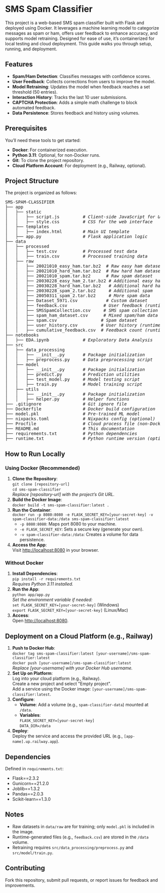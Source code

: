 # SMS Spam Classifier

<div>
  <p>This project is a web-based SMS spam classifier built with Flask and deployed using Docker. It leverages a machine learning model to categorize messages as spam or ham, offers user feedback to enhance accuracy, and supports model retraining. Designed for ease of use, it’s containerized for local testing and cloud deployment. This guide walks you through setup, running, and deployment.</p>
</div>

## Features
<ul>
  <li><b>Spam/Ham Detection</b>: Classifies messages with confidence scores.</li>
  <li><b>User Feedback</b>: Collects corrections from users to improve the model.</li>
  <li><b>Model Retraining</b>: Updates the model when feedback reaches a set threshold (50 entries).</li>
  <li><b>Interaction History</b>: Tracks the last 10 user submissions.</li>
  <li><b>CAPTCHA Protection</b>: Adds a simple math challenge to block automated feedback.</li>
  <li><b>Data Persistence</b>: Stores feedback and history using volumes.</li>
</ul>

## Prerequisites
<p>You’ll need these tools to get started:</p>
<ul>
  <li><b>Docker</b>: For containerized execution.</li>
  <li><b>Python 3.11</b>: Optional, for non-Docker runs.</li>
  <li><b>Git</b>: To clone the project repository.</li>
  <li><b>Cloud Platform Account</b>: For deployment (e.g., Railway, optional).</li>
</ul>

## Project Structure
<p>The project is organized as follows:</p>
<pre>
SMS-SPAM-CLASSIFIER
├── app
│   ├── static
│   │   ├── script.js         <i># Client-side JavaScript for UI</i>
│   │   ├── style.css         <i># CSS for the web interface</i>
│   ├── templates
│   │   ├── index.html        <i># Main UI template</i>
│   ├── app.py                <i># Flask application logic</i>
├── data
│   ├── processed
│   │   ├── test.csv          <i># Processed test data</i>
│   │   ├── train.csv         <i># Processed training data</i>
│   ├── raw
│   │   ├── 20021010_easy_ham.tar.bz2  <i># Raw easy ham dataset</i>
│   │   ├── 20021010_hard_ham.tar.bz2  <i># Raw hard ham dataset</i>
│   │   ├── 20021010_spam.tar.bz2      <i># Raw spam dataset</i>
│   │   ├── 20030228_easy_ham_2.tar.bz2 <i># Additional easy ham</i>
│   │   ├── 20030228_hard_ham.tar.bz2   <i># Additional hard ham</i>
│   │   ├── 20030228_spam_2.tar.bz2     <i># Additional spam</i>
│   │   ├── 20050311_spam_2.tar.bz2     <i># More spam data</i>
│   │   ├── Dataset_5971.csv           <i># Custom dataset</i>
│   │   ├── feedback.csv              <i># User feedback (runtime)</i>
│   │   ├── SMSSpamCollection.csv     <i># SMS spam collection</i>
│   │   ├── spam_ham_dataset.csv      <i># Mixed spam/ham data</i>
│   │   ├── spam.csv                 <i># Spam dataset</i>
│   │   ├── user_history.csv         <i># User history (runtime)</i>
│   │   ├── cumulative_feedback.csv  <i># Feedback count (runtime)</i>
├── notebooks
│   ├── EDA.ipynb             <i># Exploratory Data Analysis</i>
├── src
│   ├── data_processing
│   │   ├── __init__.py       <i># Package initialization</i>
│   │   ├── preprocess.py     <i># Data preprocessing script</i>
│   ├── model
│   │   ├── __init__.py       <i># Package initialization</i>
│   │   ├── predict.py        <i># Prediction utilities</i>
│   │   ├── test_model.py     <i># Model testing script</i>
│   │   ├── train.py          <i># Model training script</i>
│   ├── utils
│   │   ├── __init__.py       <i># Package initialization</i>
│   │   ├── helper.py         <i># Helper functions</i>
├── .gitignore                <i># Git ignore file</i>
├── Dockerfile                <i># Docker build configuration</i>
├── model.pkl                 <i># Pre-trained ML model</i>
├── nixpacks.toml             <i># Nixpacks config (optional)</i>
├── Procfile                  <i># Cloud process file (non-Docker)</i>
├── README.md                 <i># This documentation</i>
├── requirements.txt          <i># Python dependencies</i>
├── runtime.txt               <i># Python runtime version (optional)</i>
</pre>

## How to Run Locally

### Using Docker (Recommended)
<div>
  <ol>
    <li><b>Clone the Repository</b>:<br>
      <code>git clone [repository-url]</code><br>
      <code>cd sms-spam-classifier</code><br>
      <i>Replace [repository-url] with the project’s Git URL.</i>
    </li>
    <li><b>Build the Docker Image</b>:<br>
      <code>docker build -t sms-spam-classifier:latest .</code>
    </li>
    <li><b>Run the Container</b>:<br>
      <code>docker run -p 8080:8080 -e FLASK_SECRET_KEY=[your-secret-key] -v spam-classifier-data:/data sms-spam-classifier:latest</code><br>
      <ul>
        <li><code>-p 8080:8080</code>: Maps port 8080 to your machine.</li>
        <li><code>-e FLASK_SECRET_KEY</code>: Sets a secure key (generate your own).</li>
        <li><code>-v spam-classifier-data:/data</code>: Creates a volume for data persistence.</li>
      </ul>
    </li>
    <li><b>Access the App</b>:<br>
      Visit <a href="http://localhost:8080">http://localhost:8080</a> in your browser.
    </li>
  </ol>
</div>

### Without Docker
<div>
  <ol>
    <li><b>Install Dependencies</b>:<br>
      <code>pip install -r requirements.txt</code><br>
      <i>Requires Python 3.11 installed.</i>
    </li>
    <li><b>Run the App</b>:<br>
      <code>python app/app.py</code><br>
      <i>Set the environment variable if needed:</i><br>
      <code>set FLASK_SECRET_KEY=[your-secret-key]</code> (Windows)<br>
      <code>export FLASK_SECRET_KEY=[your-secret-key]</code> (Linux/Mac)
    </li>
    <li><b>Access</b>:<br>
      Open <a href="http://localhost:8080">http://localhost:8080</a>.
    </li>
  </ol>
</div>

## Deployment on a Cloud Platform (e.g., Railway)
<div>
  <ol>
    <li><b>Push to Docker Hub</b>:<br>
      <code>docker tag sms-spam-classifier:latest [your-username]/sms-spam-classifier:latest</code><br>
      <code>docker push [your-username]/sms-spam-classifier:latest</code><br>
      <i>Replace [your-username] with your Docker Hub username.</i>
    </li>
    <li><b>Set Up on Platform</b>:<br>
      Log into your cloud platform (e.g., Railway).<br>
      Create a new project and select "Empty project".<br>
      Add a service using the Docker image: <code>[your-username]/sms-spam-classifier:latest</code>.
    </li>
    <li><b>Configure</b>:<br>
      <ul>
        <li><b>Volume</b>: Add a volume (e.g., <code>spam-classifier-data</code>) mounted at <code>/data</code>.</li>
        <li><b>Variables</b>:<br>
          <code>FLASK_SECRET_KEY=[your-secret-key]</code><br>
          <code>DATA_DIR=/data</code>
        </li>
      </ul>
    </li>
    <li><b>Deploy</b>:<br>
      Deploy the service and access the provided URL (e.g., <code>[app-name].up.railway.app</code>).
    </li>
  </ol>
</div>

## Dependencies
<p>Defined in <code>requirements.txt</code>:</p>
<ul>
  <li>Flask==2.3.2</li>
  <li>Gunicorn==21.2.0</li>
  <li>Joblib==1.3.2</li>
  <li>Pandas==2.0.3</li>
  <li>Scikit-learn==1.3.0</li>
</ul>

## Notes
<ul>
  <li>Raw datasets in <code>data/raw</code> are for training; only <code>model.pkl</code> is included in the image.</li>
  <li>Runtime-generated files (e.g., <code>feedback.csv</code>) are stored in the <code>/data</code> volume.</li>
  <li>Retraining requires <code>src/data_processing/preprocess.py</code> and <code>src/model/train.py</code>.</li>
</ul>

## Contributing
<p>Fork this repository, submit pull requests, or report issues for feedback and improvements.</p>

